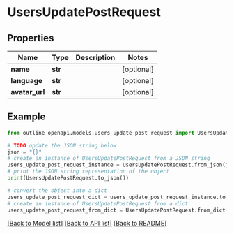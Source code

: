 # UsersUpdatePostRequest


## Properties

Name | Type | Description | Notes
------------ | ------------- | ------------- | -------------
**name** | **str** |  | [optional] 
**language** | **str** |  | [optional] 
**avatar_url** | **str** |  | [optional] 

## Example

```python
from outline_openapi.models.users_update_post_request import UsersUpdatePostRequest

# TODO update the JSON string below
json = "{}"
# create an instance of UsersUpdatePostRequest from a JSON string
users_update_post_request_instance = UsersUpdatePostRequest.from_json(json)
# print the JSON string representation of the object
print(UsersUpdatePostRequest.to_json())

# convert the object into a dict
users_update_post_request_dict = users_update_post_request_instance.to_dict()
# create an instance of UsersUpdatePostRequest from a dict
users_update_post_request_from_dict = UsersUpdatePostRequest.from_dict(users_update_post_request_dict)
```
[[Back to Model list]](../README.md#documentation-for-models) [[Back to API list]](../README.md#documentation-for-api-endpoints) [[Back to README]](../README.md)


